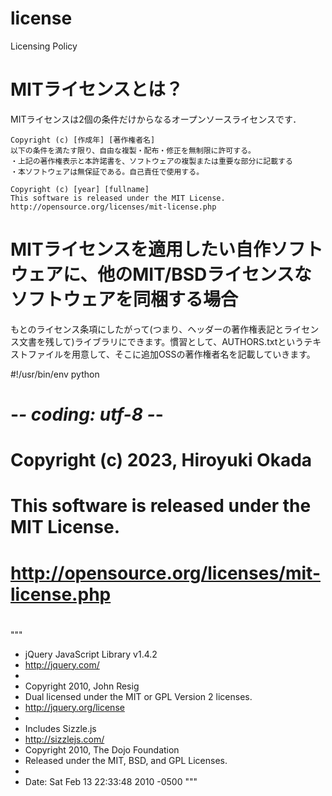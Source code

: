 # license
Licensing Policy

# MITライセンスとは？
MITライセンスは2個の条件だけからなるオープンソースライセンスです．
```
Copyright (c) [作成年] [著作権者名]
以下の条件を満たす限り、自由な複製・配布・修正を無制限に許可する。
・上記の著作権表示と本許諾書を、ソフトウェアの複製または重要な部分に記載する
・本ソフトウェアは無保証である。自己責任で使用する。
```
```
Copyright (c) [year] [fullname]
This software is released under the MIT License.
http://opensource.org/licenses/mit-license.php
```

# MITライセンスを適用したい自作ソフトウェアに、他のMIT/BSDライセンスなソフトウェアを同梱する場合

もとのライセンス条項にしたがって(つまり、ヘッダーの著作権表記とライセンス文書を残して)ライブラリにできます。慣習として、AUTHORS.txtというテキストファイルを用意して、そこに追加OSSの著作権者名を記載していきます。

#!/usr/bin/env python
# -*- coding: utf-8 -*-
# Copyright (c) 2023, Hiroyuki Okada
# This software is released under the MIT License.
# http://opensource.org/licenses/mit-license.php
#
#


"""
 * jQuery JavaScript Library v1.4.2
 * http://jquery.com/
 *
 * Copyright 2010, John Resig
 * Dual licensed under the MIT or GPL Version 2 licenses.
 * http://jquery.org/license
 *
 * Includes Sizzle.js
 * http://sizzlejs.com/
 * Copyright 2010, The Dojo Foundation
 * Released under the MIT, BSD, and GPL Licenses.
 *
 * Date: Sat Feb 13 22:33:48 2010 -0500
"""

